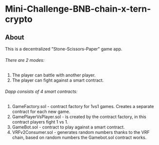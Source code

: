 # Mini-Challenge-BNB-chain-x-tern-crypto

## About
This is a decentralized "Stone-Scissors-Paper" game app. 
###### There are 2 modes:
1. The player can battle with another player.
2. The player can fight against a smart contract.

###### Dapp consists of 4 smart contracts:
1. GameFactory.sol - contract factory for 1vs1 games. Creates a separate contract for each new game.
2. GamePlayerVsPlayer.sol - is created by the contract factory, in this contract players fight 1 vs 1.
3. GameBot.sol - contract to play against a smart contract.
4. VRFv2Consumer.sol - generates random numbers thanks to the VRF chain, based on random numbers the Gamebot.sol contract works.
